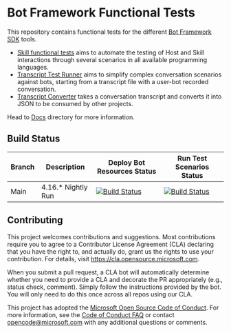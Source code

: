 # Bot Framework Functional Tests

This repository contains functional tests for the different [Bot Framework SDK](https://github.com/microsoft/botframework-sdk) tools.

- [Skill functional tests](Tests/Functional) aims to automate the testing of Host and Skill interactions through several scenarios in all available programming languages.
- [Transcript Test Runner](Libraries/TranscriptTestRunner) aims to simplify complex conversation scenarios against bots, starting from a transcript file with a user-bot recorded conversation.
- [Transcript Converter](Libraries/TranscriptConverter) takes a conversation transcript and converts it into JSON to be consumed by other projects.

Head to [Docs](./Docs/) directory for more information.

## Build Status

 | Branch | Description | Deploy Bot Resources Status | Run Test Scenarios Status |
 |--------|-------------|-----------------------------|---------------------------|
 | Main | 4.16.* Nightly Run | [![Build Status](https://dev.azure.com/FuseLabs/SDK_v4/_apis/build/status/FunctionalTests/02.A.%20Deploy%20skill%20bots%20(daily)?branchName=main)](https://dev.azure.com/FuseLabs/SDK_v4/_build/latest?definitionId=1229&branchName=main) | [![Build Status](https://dev.azure.com/FuseLabs/SDK_v4/_apis/build/status/FunctionalTests/02.B.%20Run%20skill%20test%20scenarios%20(daily)?branchName=main)](https://dev.azure.com/FuseLabs/SDK_v4/_build/latest?definitionId=1237&branchName=main)|

## Contributing

This project welcomes contributions and suggestions. Most contributions require you to agree to a
Contributor License Agreement (CLA) declaring that you have the right to, and actually do, grant us the rights to use your contribution. For details, visit <https://cla.opensource.microsoft.com>.

When you submit a pull request, a CLA bot will automatically determine whether you need to provide a CLA and decorate the PR appropriately (e.g., status check, comment). Simply follow the instructions provided by the bot. You will only need to do this once across all repos using our CLA.

This project has adopted the [Microsoft Open Source Code of Conduct](https://opensource.microsoft.com/codeofconduct/).
For more information, see the [Code of Conduct FAQ](https://opensource.microsoft.com/codeofconduct/faq/) or contact [opencode@microsoft.com](mailto:opencode@microsoft.com) with any additional questions or comments.
